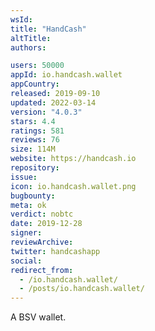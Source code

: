 ```yaml
---
wsId: 
title: "HandCash"
altTitle: 
authors:

users: 50000
appId: io.handcash.wallet
appCountry: 
released: 2019-09-10
updated: 2022-03-14
version: "4.0.3"
stars: 4.4
ratings: 581
reviews: 76
size: 114M
website: https://handcash.io
repository: 
issue: 
icon: io.handcash.wallet.png
bugbounty: 
meta: ok
verdict: nobtc
date: 2019-12-28
signer: 
reviewArchive:
twitter: handcashapp
social:
redirect_from:
  - /io.handcash.wallet/
  - /posts/io.handcash.wallet/
---
```


A BSV wallet.
